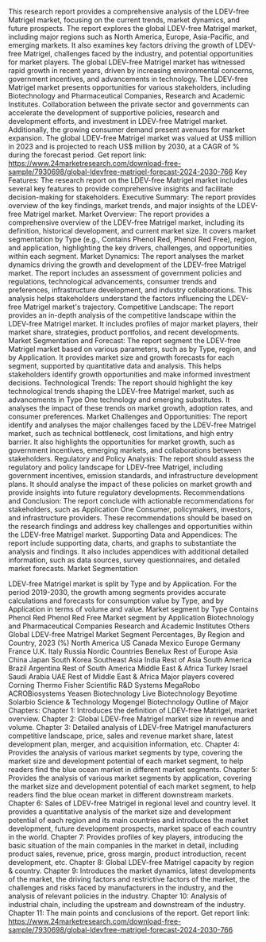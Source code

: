 This research report provides a comprehensive analysis of the LDEV-free Matrigel market, focusing on the current trends, market dynamics, and future prospects. The report explores the global LDEV-free Matrigel market, including major regions such as North America, Europe, Asia-Pacific, and emerging markets. It also examines key factors driving the growth of LDEV-free Matrigel, challenges faced by the industry, and potential opportunities for market players.
The global LDEV-free Matrigel market has witnessed rapid growth in recent years, driven by increasing environmental concerns, government incentives, and advancements in technology. The LDEV-free Matrigel market presents opportunities for various stakeholders, including Biotechnology and Pharmaceutical Companies, Research and Academic Institutes. Collaboration between the private sector and governments can accelerate the development of supportive policies, research and development efforts, and investment in LDEV-free Matrigel market. Additionally, the growing consumer demand present avenues for market expansion.
The global LDEV-free Matrigel market was valued at US$ million in 2023 and is projected to reach US$ million by 2030, at a CAGR of % during the forecast period.
Get report link: https://www.24marketresearch.com/download-free-sample/7930698/global-ldevfree-matrigel-forecast-2024-2030-766
Key Features:
The research report on the LDEV-free Matrigel market includes several key features to provide comprehensive insights and facilitate decision-making for stakeholders.
Executive Summary: The report provides overview of the key findings, market trends, and major insights of the LDEV-free Matrigel market.
Market Overview: The report provides a comprehensive overview of the LDEV-free Matrigel market, including its definition, historical development, and current market size. It covers market segmentation by Type (e.g., Contains Phenol Red, Phenol Red Free), region, and application, highlighting the key drivers, challenges, and opportunities within each segment.
Market Dynamics: The report analyses the market dynamics driving the growth and development of the LDEV-free Matrigel market. The report includes an assessment of government policies and regulations, technological advancements, consumer trends and preferences, infrastructure development, and industry collaborations. This analysis helps stakeholders understand the factors influencing the LDEV-free Matrigel market's trajectory.
Competitive Landscape: The report provides an in-depth analysis of the competitive landscape within the LDEV-free Matrigel market. It includes profiles of major market players, their market share, strategies, product portfolios, and recent developments.
Market Segmentation and Forecast: The report segment the LDEV-free Matrigel market based on various parameters, such as by Type, region, and by Application. It provides market size and growth forecasts for each segment, supported by quantitative data and analysis. This helps stakeholders identify growth opportunities and make informed investment decisions.
Technological Trends: The report should highlight the key technological trends shaping the LDEV-free Matrigel market, such as advancements in Type One technology and emerging substitutes. It analyses the impact of these trends on market growth, adoption rates, and consumer preferences.
Market Challenges and Opportunities: The report identify and analyses the major challenges faced by the LDEV-free Matrigel market, such as technical bottleneck, cost limitations, and high entry barrier. It also highlights the opportunities for market growth, such as government incentives, emerging markets, and collaborations between stakeholders.
Regulatory and Policy Analysis: The report should assess the regulatory and policy landscape for LDEV-free Matrigel, including government incentives, emission standards, and infrastructure development plans. It should analyse the impact of these policies on market growth and provide insights into future regulatory developments.
Recommendations and Conclusion: The report conclude with actionable recommendations for stakeholders, such as Application One Consumer, policymakers, investors, and infrastructure providers. These recommendations should be based on the research findings and address key challenges and opportunities within the LDEV-free Matrigel market.
Supporting Data and Appendices: The report include supporting data, charts, and graphs to substantiate the analysis and findings. It also includes appendices with additional detailed information, such as data sources, survey questionnaires, and detailed market forecasts.
Market Segmentation

LDEV-free Matrigel market is split by Type and by Application. For the period 2019-2030, the growth among segments provides accurate calculations and forecasts for consumption value by Type, and by Application in terms of volume and value.
Market segment by Type
Contains Phenol Red
Phenol Red Free
Market segment by Application
Biotechnology and Pharmaceutical Companies
Research and Academic Institutes
Others
Global LDEV-free Matrigel Market Segment Percentages, By Region and Country, 2023 (%)
North America
US
Canada
Mexico
Europe
Germany
France
U.K.
Italy
Russia
Nordic Countries
Benelux
Rest of Europe
Asia
China
Japan
South Korea
Southeast Asia
India
Rest of Asia
South America
Brazil
Argentina
Rest of South America
Middle East & Africa
Turkey
Israel
Saudi Arabia
UAE
Rest of Middle East & Africa
Major players covered
Corning
Thermo Fisher Scientific
R&D Systems
MegaRobo
ACROBiosystems
Yeasen Biotechnology
Live Biotechnology
Beyotime
Solarbio Science & Technology
Mogengel Biotechnology
Outline of Major Chapters:
Chapter 1: Introduces the definition of LDEV-free Matrigel, market overview.
Chapter 2: Global LDEV-free Matrigel market size in revenue and volume.
Chapter 3: Detailed analysis of LDEV-free Matrigel manufacturers competitive landscape, price, sales and revenue market share, latest development plan, merger, and acquisition information, etc.
Chapter 4: Provides the analysis of various market segments by type, covering the market size and development potential of each market segment, to help readers find the blue ocean market in different market segments.
Chapter 5: Provides the analysis of various market segments by application, covering the market size and development potential of each market segment, to help readers find the blue ocean market in different downstream markets.
Chapter 6: Sales of LDEV-free Matrigel in regional level and country level. It provides a quantitative analysis of the market size and development potential of each region and its main countries and introduces the market development, future development prospects, market space of each country in the world.
Chapter 7: Provides profiles of key players, introducing the basic situation of the main companies in the market in detail, including product sales, revenue, price, gross margin, product introduction, recent development, etc.
Chapter 8: Global LDEV-free Matrigel capacity by region & country.
Chapter 9: Introduces the market dynamics, latest developments of the market, the driving factors and restrictive factors of the market, the challenges and risks faced by manufacturers in the industry, and the analysis of relevant policies in the industry.
Chapter 10: Analysis of industrial chain, including the upstream and downstream of the industry.
Chapter 11: The main points and conclusions of the report.
Get report link: https://www.24marketresearch.com/download-free-sample/7930698/global-ldevfree-matrigel-forecast-2024-2030-766
